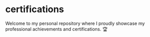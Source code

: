 # certifications
Welcome to my personal repository where I proudly showcase my professional achievements and certifications. 🏆
